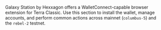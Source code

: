 Galaxy Station by Hexxagon offers a WalletConnect-capable browser extension for Terra Classic. Use this section to install the wallet, manage accounts, and perform common actions across mainnet (`columbus-5`) and the `rebel-2` testnet.
